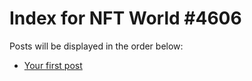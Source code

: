 # Index for NFT World #4606
Posts will be displayed in the order below:

- [Your first post](./001-first.md)

